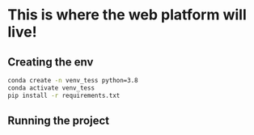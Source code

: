 # This is where the web platform will live!

## Creating the env
```bash
conda create -n venv_tess python=3.8
conda activate venv_tess
pip install -r requirements.txt
```

## Running the project
```bash
```
